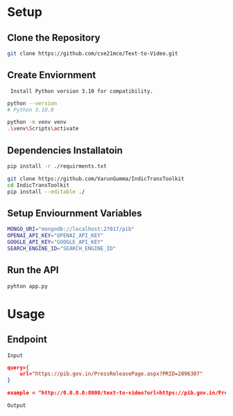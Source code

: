 # Setup

## Clone the Repository

```bash
git clone https://github.com/cse21mce/Text-to-Video.git
```

## Create Enviornment

` Install Python version 3.10 for compatibility.`

```bash
python --version
# Python 3.10.0

python -m venv venv
.\venv\Scripts\activate
```

## Dependencies Installatoin

```bash
pip install -r ./requirments.txt

git clone https://github.com/VarunGumma/IndicTransToolkit
cd IndicTransToolkit
pip install --editable ./
```

## Setup Enviournment Variables

```bash
MONGO_URI="mongodb://localhost:27017/pib"
OPENAI_API_KEY="OPENAI_API_KEY"
GOOGLE_API_KEY="GOOGLE_API_KEY"
SEARCH_ENGINE_ID="SEARCH_ENGINE_ID"
```

## Run the API

```bash
pyhton app.py
```

# Usage

## Endpoint

`Input`

```json
query={
    url="https://pib.gov.in/PressReleasePage.aspx?PRID=2096307"
}

example = "http://0.0.0.0:8000/text-to-video?url=https://pib.gov.in/PressReleasePage.aspx?PRID=2096307"

```

`Output`

```json

```
